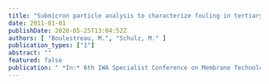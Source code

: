 ```yaml
---
title: "Submicron particle analysis to characterize fouling in tertiary membrane filtration"
date: 2011-01-01
publishDate: 2020-05-25T13:04:52Z
authors: [ "Boulestreau, M.", "Schulz, M." ]
publication_types: ["1"]
abstract: ""
featured: false
publication: " *In:* 6th IWA Specialist Conference on Membrane Technology for Water and Wastewater Treatment. Aachen. 04.-07.10. 2011"
---
```


